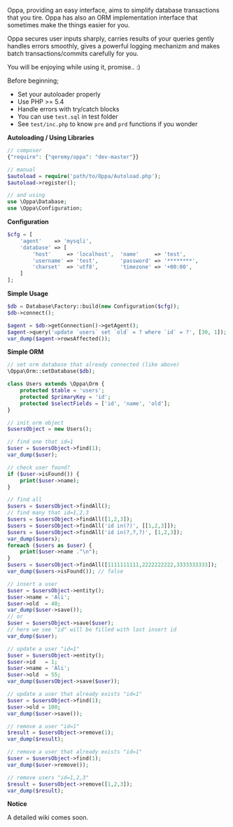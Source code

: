 Oppa, providing an easy interface, aims to simplify database transactions that you tire. Oppa has also an ORM implementation interface that sometimes make the things easier for you.

Oppa secures user inputs sharply, carries results of your queries gently handles errors smoothly, gives a powerful logging mechanizm and makes batch transactions/commits carefully for you.

You will be enjoying while using it, promise.. :)

Before beginning;

- Set your autoloader properly
- Use PHP >= 5.4
- Handle errors with try/catch blocks
- You can use `test.sql` in test folder
- See `test/inc.php` to know `pre` and `prd` functions if you wonder

**Autoloading / Using Libraries**

```php
// composer
{"require": {"qeremy/oppa": "dev-master"}}

// manual
$autoload = require('path/to/Oppa/Autoload.php');
$autoload->register();

// and using
use \Oppa\Database;
use \Oppa\Configuration;
```

**Configuration**

```php
$cfg = [
    'agent'    => 'mysqli',
    'database' => [
        'host'     => 'localhost',  'name'     => 'test',
        'username' => 'test',       'password' => '********',
        'charset'  => 'utf8',       'timezone' => '+00:00',
    ]
];
```

**Simple Usage**

```php
$db = Database\Factory::build(new Configuration($cfg));
$db->connect();

$agent = $db->getConnection()->getAgent();
$agent->query('update `users` set `old` = ? where `id` = ?', [30, 1]);
var_dump($agent->rowsAffected());
```

**Simple ORM**

```php
// set orm database that already connected (like above)
\Oppa\Orm::setDatabase($db);

class Users extends \Oppa\Orm {
    protected $table = 'users';
    protected $primaryKey = 'id';
    protected $selectFields = ['id', 'name', 'old'];
}

// init orm object
$usersObject = new Users();

// find one that id=1
$user = $usersObject->find(1);
var_dump($user);

// check user found?
if ($user->isFound()) {
    print($user->name);
}

// find all
$users = $usersObject->findAll();
// find many that id=1,2,3
$users = $usersObject->findAll([1,2,3]);
$users = $usersObject->findAll('id in(?)', [[1,2,3]]);
$users = $usersObject->findAll('id in(?,?,?)', [1,2,3]);
var_dump($users);
foreach ($users as $user) {
    print($user->name ."\n");
}
$users = $usersObject->findAll([1111111111,2222222222,3333333333]);
var_dump($users->isFound()); // false

// insert a user
$user = $usersObject->entity();
$user->name = 'Ali';
$user->old  = 40;
var_dump($user->save());
// or
$user = $usersObject->save($user);
// here we see "id" will be filled with last insert id
var_dump($user);

// update a user "id=1"
$user = $usersObject->entity();
$user->id   = 1;
$user->name = 'Ali';
$user->old  = 55;
var_dump($usersObject->save($user));

// update a user that already exists "id=1"
$user = $usersObject->find(1);
$user->old = 100;
var_dump($user->save());

// remove a user "id=1"
$result = $usersObject->remove(1);
var_dump($result);

// remove a user that already exists "id=1"
$user = $usersObject->find(1);
var_dump($user->remove());

// remove users "id=1,2,3"
$result = $usersObject->remove([1,2,3]);
var_dump($result);
```

**Notice**

A detailed wiki comes soon.

